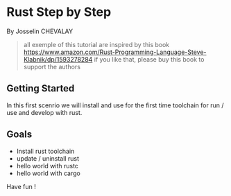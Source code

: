 # Rust Step by Step

By Josselin CHEVALAY

> all exemple of this tutorial are inspired by this book https://www.amazon.com/Rust-Programming-Language-Steve-Klabnik/dp/1593278284
> if you like that, please buy this book to support the authors

## Getting Started

In this first scenrio we will install and use for the first time toolchain for run / use  and develop with rust.

## Goals
* Install rust toolchain
* update / uninstall rust
* hello world with rustc
* hello world with cargo

Have fun !

